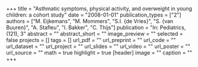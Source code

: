 +++
title = "Asthmatic symptoms, physical activity, and overweight in young children: a cohort study"
date = "2008-01-01"
publication_types = ["2"]
authors = ["M. Eijkemans", "M. Mommers", "S.I. {de Vries}", "S. {van Buuren}", "A. Stafleu", "I. Bakker", "C. Thijs"]
publication = "In: Pediatrics, (121), 3"
abstract = ""
abstract_short = ""
image_preview = ""
selected = false
projects = []
tags = []
url_pdf = ""
url_preprint = ""
url_code = ""
url_dataset = ""
url_project = ""
url_slides = ""
url_video = ""
url_poster = ""
url_source = ""
math = true
highlight = true
[header]
image = ""
caption = ""
+++
